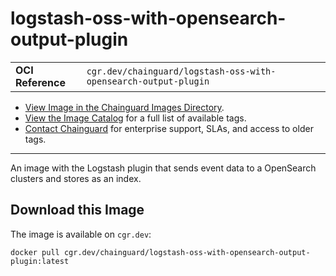 <!--monopod:start-->
# logstash-oss-with-opensearch-output-plugin
| | |
| - | - |
| **OCI Reference** | `cgr.dev/chainguard/logstash-oss-with-opensearch-output-plugin` |


* [View Image in the Chainguard Images Directory](https://images.chainguard.dev/directory/image/logstash-oss-with-opensearch-output-plugin/overview).
* [View the Image Catalog](https://console.chainguard.dev/images/catalog) for a full list of available tags.
* [Contact Chainguard](https://www.chainguard.dev/chainguard-images) for enterprise support, SLAs, and access to older tags.

---
<!--monopod:end-->

<!--overview:start-->
An image with the Logstash plugin that sends event data to a OpenSearch clusters and stores as an index.
<!--overview:end-->

<!--getting:start-->
## Download this Image
The image is available on `cgr.dev`:

```
docker pull cgr.dev/chainguard/logstash-oss-with-opensearch-output-plugin:latest
```
<!--getting:end-->

<!--body:start--><!--body:end-->
